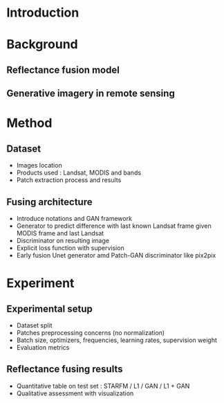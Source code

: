 # Introduction



# Background

## Reflectance fusion model

## Generative imagery in remote sensing



# Method

## Dataset

- Images location
- Products used : Landsat, MODIS and bands
- Patch extraction process and results

## Fusing architecture

- Introduce notations and GAN framework
- Generator to predict difference with last known Landsat frame given MODIS frame and last Landsat
- Discriminator on resulting image
- Explicit loss function with supervision
- Early fusion Unet generator amd Patch-GAN discriminator like pix2pix



# Experiment

## Experimental setup

- Dataset split
- Patches preprocessing concerns (no normalization)
- Batch size, optimizers, frequencies, learning rates, supervision weight
- Evaluation metrics

## Reflectance fusing results

- Quantitative table on test set : STARFM / L1 / GAN / L1 + GAN
- Qualitative assessment with visualization
